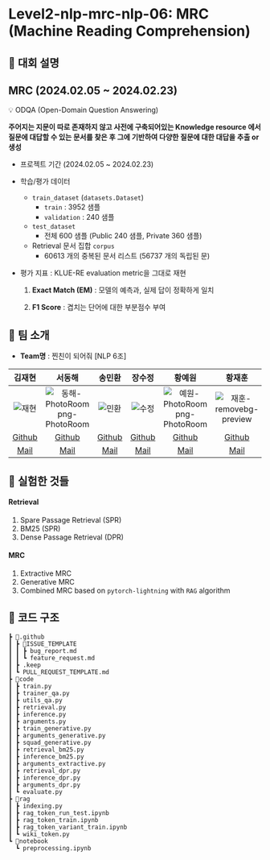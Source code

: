 # Level2-nlp-mrc-nlp-06: MRC (Machine Reading Comprehension)

## 📌 대회 설명
## MRC (2024.02.05 ~ 2024.02.23)
<aside>
💡 ODQA (Open-Domain Question Answering)

**주어지는 지문이 따로 존재하지 않고 사전에 구축되어있는 Knowledge resource 에서 질문에 대답할 수 있는 문서를 찾은 후 그에 기반하여 다양한 질문에 대한 대답을 추출 or 생성**

- 프로젝트 기간 (2024.02.05 ~ 2024.02.23)
- 학습/평가 데이터
    - `train_dataset` (`datasets.Dataset`)
      - `train` : 3952 샘플
      - `validation` : 240 샘플
    - `test_dataset` 
      - 전체 600 샘플 (Public 240 샘플, Private 360 샘플)
    - Retrieval 문서 집합 `corpus`
      - 60613 개의 중복된 문서 리스트 (56737 개의 독립된 문)

- 평가 지표 : KLUE-RE evaluation metric을 그대로 재현
    1. **Exact Match (EM)** : 모델의 예측과, 실제 답이 정확하게 일치

    2. **F1 Score** : 겹치는 단어에 대한 부분점수 부여



## 📌 팀 소개

* **Team명** : 찐친이 되어줘 [NLP 6조]

|                            김재현                            |                            서동해                            |                            송민환                            |                            장수정                            |                            황예원                            |                            황재훈                            |
| :----------------------------------------------------------: | :----------------------------------------------------------: | :----------------------------------------------------------: | :----------------------------------------------------------: | :----------------------------------------------------------: | :----------------------------------------------------------: |
| ![재현](https://github.com/boostcampaitech6/level2-klue-nlp-06/assets/82081872/fa007f29-007b-42c0-bb1a-f95176ad7d93) | ![동해-PhotoRoom png-PhotoRoom](https://github.com/boostcampaitech6/level2-klue-nlp-06/assets/82081872/7ba86ba4-cd7a-4366-97aa-7669e7994a78) | ![민환](https://github.com/boostcampaitech6/level2-klue-nlp-06/assets/82081872/a3614eb6-4757-4390-9196-f82a455b4418) | ![수정](https://github.com/boostcampaitech6/level2-klue-nlp-06/assets/82081872/39b8b55c-d1d8-4125-bbf2-11a695bcbc23) | ![예원-PhotoRoom png-PhotoRoom](https://github.com/boostcampaitech6/level2-klue-nlp-06/assets/82081872/46ab92c3-e6cc-455a-b9c3-a225c8730048) | ![재훈-removebg-preview](https://github.com/boostcampaitech6/level2-klue-nlp-06/assets/82081872/5d8cf554-d59a-44fa-802d-38bd66111263) |
|           [Github](https://github.com/finn-sharp)            |           [Github](https://github.com/DonghaeSuh)            |           [Github](https://github.com/codestudy25)           |             [Github](https://github.com/jo9392)              |             [Github](https://github.com/yeowonh)             |           [Github](https://github.com/iloveonsen)            |
|                [Mail](penguin-klg@jnu.ac.kr)                 |                [Mail](donghaesuh2@gmail.com)                 |                [Mail](meenham_song@naver.com)                |                 [Mail](jo23892389@gmail.com)                 |                  [Mail](yeowonh@sju.ac.kr)                   |                  [Mail](mgs05144@gmail.com)                  |



## 📌 실험한 것들

#### Retrieval

1. Spare Passage Retrieval (SPR)
2. BM25 (SPR)
3. Dense Passage Retrieval (DPR)

#### MRC

1. Extractive MRC
2. Generative MRC
3. Combined MRC based on `pytorch-lightning` with `RAG` algorithm

## 📌 코드 구조

```files
┣ 📂.github
┃ ┣ 📂ISSUE_TEMPLATE
┃ ┃ ┣ bug_report.md
┃ ┃ ┗ feature_request.md
┃ ┣ .keep
┃ ┗ PULL_REQUEST_TEMPLATE.md
┣ 📂code
┃ ┣ train.py
┃ ┣ trainer_qa.py
┃ ┣ utils_qa.py
┃ ┣ retrieval.py
┃ ┣ inference.py
┃ ┣ arguments.py
┃ ┣ train_generative.py
┃ ┣ arguments_generative.py
┃ ┣ squad_generative.py
┃ ┣ retrieval_bm25.py
┃ ┣ inference_bm25.py
┃ ┣ arguments_extractive.py
┃ ┣ retrieval_dpr.py
┃ ┣ inference_dpr.py
┃ ┣ arguments_dpr.py
┃ ┗ evaluate.py
┣ 📂rag
┃ ┣ indexing.py
┃ ┣ rag_token_run_test.ipynb
┃ ┣ rag_token_train.ipynb
┃ ┣ rag_token_variant_train.ipynb
┃ ┗ wiki_token.py
┗ 📂notebook
  ┗ preprocessing.ipynb
```

